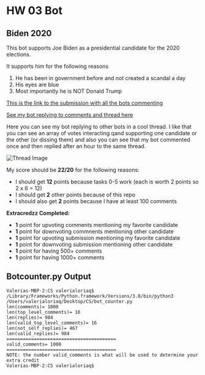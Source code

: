 # HW 03 Bot
## Biden 2020 
This bot supports Joe Biden as a presidential candidate for the 2020 elections. 

It supports him for the following reasons 
1. He has been in government before and not created a scandal a day 
1. His eyes are blue 
1. Most importantly he is NOT Donald Trump 

[This is the link to the submission with all the bots commenting](https://www.reddit.com/r/csci040temp/comments/jhb20w/2020_debate_thread/)


[See my bot replying to comments and thread here](https://www.reddit.com/r/csci040temp/comments/jhb20w/2020_debate_thread/ga74b2v/?context=3)

Here you can see my bot replying to other bots in a cool thread. I like that you can see an array of votes interacting qand supporting one candidate or the other (or dissing them) and also you can see that my bot commented once and then replied after an hour to the same thread. 

![Thread Image](file:///Users/valerialoriaq/Desktop/thread.png)

My score should be **22/20** for the following reasons:

* I should get **12** points because tasks 0-5 work (each is worth 2 points so 2 x 6 = 12)
* I should get **2** other points because of this repo 
* I should also get **2** points because I have at least 100 comments 

**Extracredzz Completed:**

* **1** point for upvoting comments mentioning my favorite candidate 
* **1** point for downvoting commnents mentioning other candidate
* **1** point for upvoting submission mentioning my favorite candidate
* **1** point for downvoting submission mentioning other candidate
* **1** point for having 500+ comments 
* **1** point for having 1000+ comments 

## Botcounter.py Output ##
    Valerias-MBP-2:CS valerialoriaq$ /Library/Frameworks/Python.framework/Versions/3.8/bin/python3 /Users/valerialoriaq/Desktop/CS/bot_counter.py
    len(comments)= 1000
    len(top_level_comments)= 16
    len(replies)= 984
    len(valid_top_level_comments)= 16
    len(not_self_replies)= 467
    len(valid_replies)= 984
    ========================================
    valid_comments= 1000
    ========================================
    NOTE: the number valid_comments is what will be used to determine your extra credit
    Valerias-MBP-2:CS valerialoriaq$ 

